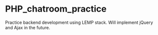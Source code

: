 # PHP_chatroom_practice
Practice backend development using LEMP stack. Will implement jQuery and Ajax in the future.
